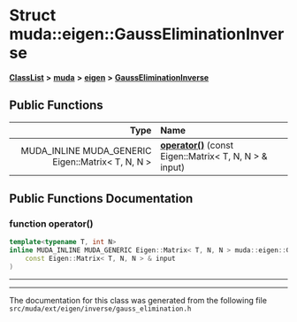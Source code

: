 

# Struct muda::eigen::GaussEliminationInverse



[**ClassList**](annotated.md) **>** [**muda**](namespacemuda.md) **>** [**eigen**](namespacemuda_1_1eigen.md) **>** [**GaussEliminationInverse**](structmuda_1_1eigen_1_1_gauss_elimination_inverse.md)










































## Public Functions

| Type | Name |
| ---: | :--- |
|  MUDA\_INLINE MUDA\_GENERIC Eigen::Matrix&lt; T, N, N &gt; | [**operator()**](#function-operator()) (const Eigen::Matrix&lt; T, N, N &gt; & input) <br> |




























## Public Functions Documentation




### function operator() 

```C++
template<typename T, int N>
inline MUDA_INLINE MUDA_GENERIC Eigen::Matrix< T, N, N > muda::eigen::GaussEliminationInverse::operator() (
    const Eigen::Matrix< T, N, N > & input
) 
```




<hr>

------------------------------
The documentation for this class was generated from the following file `src/muda/ext/eigen/inverse/gauss_elimination.h`

